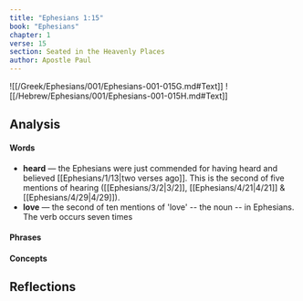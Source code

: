 ```yaml
---
title: "Ephesians 1:15"
book: "Ephesians"
chapter: 1
verse: 15
section: Seated in the Heavenly Places
author: Apostle Paul
---
```

![[/Greek/Ephesians/001/Ephesians-001-015G.md#Text]]
![[/Hebrew/Ephesians/001/Ephesians-001-015H.md#Text]]

## Analysis

#### Words
- **heard** — the Ephesians were just commended for having heard and believed [[Ephesians/1/13|two verses ago]].  This is the second of five mentions of hearing ([[Ephesians/3/2|3/2]], [[Ephesians/4/21|4/21]] & [[Ephesians/4/29|4/29]]).
- **love** — the second of ten mentions of 'love' -- the noun -- in Ephesians.  The verb occurs seven times

#### Phrases

#### Concepts

## Reflections
